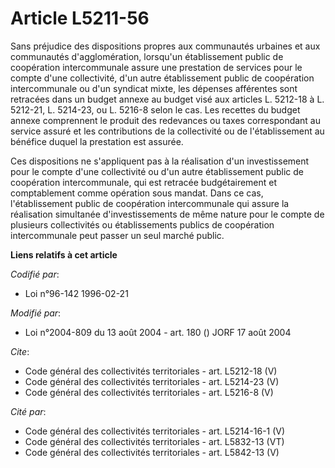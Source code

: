 # Article L5211-56

Sans préjudice des dispositions propres aux communautés urbaines et aux communautés d'agglomération, lorsqu'un établissement
public de coopération intercommunale assure une prestation de services pour le compte d'une collectivité, d'un autre
établissement public de coopération intercommunale ou d'un syndicat mixte, les dépenses afférentes sont retracées dans un
budget annexe au budget visé aux articles L. 5212-18 à L. 5212-21, L. 5214-23, ou L. 5216-8 selon le cas. Les recettes du
budget annexe comprennent le produit des redevances ou taxes correspondant au service assuré et les contributions de la
collectivité ou de l'établissement au bénéfice duquel la prestation est assurée. 

Ces dispositions ne s'appliquent pas à la réalisation d'un investissement pour le compte d'une collectivité ou d'un autre
établissement public de coopération intercommunale, qui est retracée budgétairement et comptablement comme opération sous
mandat. Dans ce cas, l'établissement public de coopération intercommunale qui assure la réalisation simultanée
d'investissements de même nature pour le compte de plusieurs collectivités ou établissements publics de coopération
intercommunale peut passer un seul marché public.

**Liens relatifs à cet article**

_Codifié par_:

  - Loi n°96-142 1996-02-21

_Modifié par_:

  - Loi n°2004-809 du 13 août 2004 - art. 180 () JORF 17 août 2004

_Cite_:

  - Code général des collectivités territoriales - art. L5212-18 (V)
  - Code général des collectivités territoriales - art. L5214-23 (V)
  - Code général des collectivités territoriales - art. L5216-8 (V)

_Cité par_:

  - Code général des collectivités territoriales - art. L5214-16-1 (V)
  - Code général des collectivités territoriales - art. L5832-13 (VT)
  - Code général des collectivités territoriales - art. L5842-13 (V)
